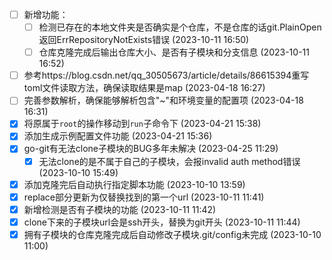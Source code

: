   - [ ] 新增功能：
    - [ ] 检测已存在的本地文件夹是否确实是个仓库，不是仓库的话git.PlainOpen返回ErrRepositoryNotExists错误 (2023-10-11 16:50)
    - [ ] 仓库克隆完成后输出仓库大小、是否有子模块和分支信息 (2023-10-11 16:52)
  - [ ] 参考https://blog.csdn.net/qq_30505673/article/details/86615394重写toml文件读取方法，确保读取结果是map (2023-04-18 16:27)
  - [ ] 完善参数解析，确保能够解析包含"~"和环境变量的配置项 (2023-04-18 16:31)
  - [X] 将原属于`root`的操作移动到`run`子命令下 (2023-04-21 15:38)
  - [X] 添加生成示例配置文件功能 (2023-04-21 15:36)
  - [X] go-git有无法clone子模块的BUG多年未解决 (2023-04-25 11:29)
    - [X] 无法clone的是不属于自己的子模块，会报invalid auth method错误 (2023-10-10 15:49)
  - [X] 添加克隆完后自动执行指定脚本功能 (2023-10-10 13:59)
  - [X] replace部分更新为仅替换找到的第一个url (2023-10-11 11:41)
  - [X] 新增检测是否有子模块的功能 (2023-10-11 11:42)
  - [X] clone下来的子模块url会是ssh开头，替换为git开头 (2023-10-11 11:44)
  - [X] 拥有子模块的仓库克隆完成后自动修改子模块.git/config未完成 (2023-10-10 11:00)
